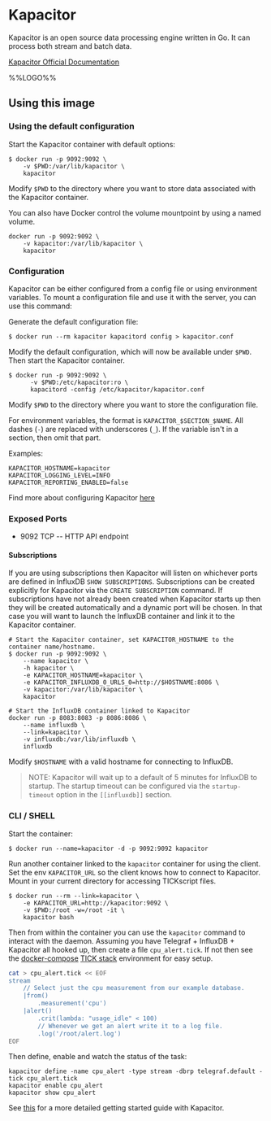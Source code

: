 # Kapacitor

Kapacitor is an open source data processing engine written in Go. It can process both stream and batch data.

[Kapacitor Official Documentation](https://docs.influxdata.com/kapacitor/latest/introduction/getting_started/)

%%LOGO%%

## Using this image

### Using the default configuration

Start the Kapacitor container with default options:

```console
$ docker run -p 9092:9092 \
    -v $PWD:/var/lib/kapacitor \
    kapacitor
```

Modify `$PWD` to the directory where you want to store data associated with the Kapacitor container.

You can also have Docker control the volume mountpoint by using a named volume.

```console
docker run -p 9092:9092 \
    -v kapacitor:/var/lib/kapacitor \
    kapacitor
```

### Configuration

Kapacitor can be either configured from a config file or using environment variables. To mount a configuration file and use it with the server, you can use this command:

Generate the default configuration file:

```console
$ docker run --rm kapacitor kapacitord config > kapacitor.conf
```

Modify the default configuration, which will now be available under `$PWD`. Then start the Kapacitor container.

```console
$ docker run -p 9092:9092 \
      -v $PWD:/etc/kapacitor:ro \
      kapacitord -config /etc/kapacitor/kapacitor.conf
```

Modify `$PWD` to the directory where you want to store the configuration file.

For environment variables, the format is `KAPACITOR_$SECTION_$NAME`. All dashes (`-`) are replaced with underscores (`_`). If the variable isn't in a section, then omit that part.

Examples:

```console
KAPACITOR_HOSTNAME=kapacitor
KAPACITOR_LOGGING_LEVEL=INFO
KAPACITOR_REPORTING_ENABLED=false
```

Find more about configuring Kapacitor [here](https://docs.influxdata.com/kapacitor/latest/introduction/installation/)

### Exposed Ports

-	9092 TCP -- HTTP API endpoint

#### Subscriptions

If you are using subscriptions then Kapacitor will listen on whichever ports are defined in InfluxDB `SHOW SUBSCRIPTIONS`. Subscriptions can be created explicitly for Kapacitor via the `CREATE SUBSCRIPTION` command. If subscriptions have not already been created when Kapacitor starts up then they will be created automatically and a dynamic port will be chosen. In that case you will want to launch the InfluxDB container and link it to the Kapacitor container.

```console
# Start the Kapacitor container, set KAPACITOR_HOSTNAME to the container name/hostname.
$ docker run -p 9092:9092 \
    --name kapacitor \
    -h kapacitor \
    -e KAPACITOR_HOSTNAME=kapacitor \
    -e KAPACITOR_INFLUXDB_0_URLS_0=http://$HOSTNAME:8086 \
    -v kapacitor:/var/lib/kapacitor \
    kapacitor

# Start the InfluxDB container linked to Kapacitor
docker run -p 8083:8083 -p 8086:8086 \
    --name influxdb \
    --link=kapacitor \
    -v influxdb:/var/lib/influxdb \
    influxdb
```

Modify `$HOSTNAME` with a valid hostname for connecting to InfluxDB.

>	NOTE: Kapacitor will wait up to a default of 5 minutes for InfluxDB to startup. The startup timeout can be configured via the `startup-timeout` option in the `[[influxdb]]` section.


### CLI / SHELL

Start the container:

```console
$ docker run --name=kapacitor -d -p 9092:9092 kapacitor
```

Run another container linked to the `kapacitor` container for using the client. Set the env `KAPACITOR_URL` so the client knows how to connect to Kapacitor. Mount in your current directory for accessing TICKscript files.

```console
$ docker run --rm --link=kapacitor \
    -e KAPACITOR_URL=http://kapacitor:9092 \
    -v $PWD:/root -w=/root -it \
    kapacitor bash
```

Then from within the container you can use the `kapacitor` command to interact with the daemon. Assuming you have Telegraf + InfluxDB + Kapacitor all hooked up, then create a file `cpu_alert.tick`. If not then see the [docker-compose](https://docs.docker.com/compose/) [TICK stack](https://github.com/influxdata/TICK-docker) environment for easy setup.

```sh
cat > cpu_alert.tick << EOF
stream
    // Select just the cpu measurement from our example database.
    |from()
        .measurement('cpu')
    |alert()
        .crit(lambda: "usage_idle" < 100)
        // Whenever we get an alert write it to a log file.
        .log('/root/alert.log')
EOF
```

Then define, enable and watch the status of the task:

```console
kapacitor define -name cpu_alert -type stream -dbrp telegraf.default -tick cpu_alert.tick
kapacitor enable cpu_alert
kapacitor show cpu_alert
```

See [this](https://docs.influxdata.com/kapacitor/latest/introduction/getting_started/) for a more detailed getting started guide with Kapacitor.
